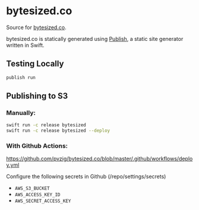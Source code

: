 # bytesized.co
Source for [bytesized.co](https://www.bytesized.co).

bytesized.co is statically generated using [Publish](https://github.com/JohnSundell/Publish), a static site generator written in Swift.

## Testing Locally
```bash
publish run
```

## Publishing to S3

### Manually:
```bash
swift run -c release bytesized
swift run -c release bytesized --deploy
```

### With Github Actions:

https://github.com/pvzig/bytesized.co/blob/master/.github/workflows/deploy.yml

Configure the following secrets in Github (/repo/settings/secrets)
- `AWS_S3_BUCKET`
- `AWS_ACCESS_KEY_ID`
- `AWS_SECRET_ACCESS_KEY`
